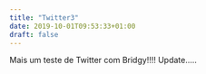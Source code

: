 ```yaml
---
title: "Twitter3"
date: 2019-10-01T09:53:33+01:00
draft: false
---
```


Mais um teste de Twitter com Bridgy!!!!
Update.....

